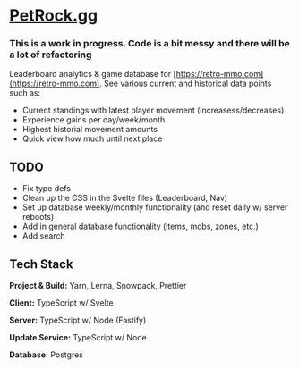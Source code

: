 # [PetRock.gg](https://petrock.gg)

### This is a work in progress. Code is a bit messy and there will be a lot of refactoring

Leaderboard analytics & game database for [https://retro-mmo.com](https://retro-mmo.com). See various
current and historical data points such as:

- Current standings with latest player movement (increasess/decreases)
- Experience gains per day/week/month
- Highest historial movement amounts
- Quick view how much until next place

## TODO
- Fix type defs
- Clean up the CSS in the Svelte files (Leaderboard, Nav)
- Set up database weekly/monthly functionality (and reset daily w/ server reboots)
- Add in general database functionality (items, mobs, zones, etc.)
- Add search

## Tech Stack
**Project & Build:** Yarn, Lerna, Snowpack, Prettier

**Client:** TypeScript w/ Svelte

**Server:** TypeScript w/ Node (Fastify)

**Update Service:** TypeScript w/ Node

**Database:** Postgres

